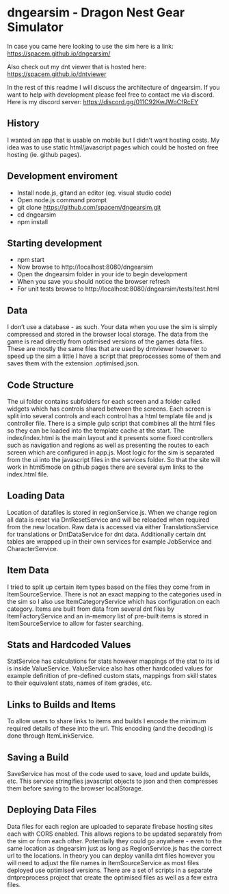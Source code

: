 # dngearsim - Dragon Nest Gear Simulator

In case you came here looking to use the sim here is a link:
https://spacem.github.io/dngearsim/

Also check out my dnt viewer that is hosted here:
https://spacem.github.io/dntviewer

In the rest of this readme I will discuss the architecture of dngearsim.
If you want to help with development please feel free to contact me via discord.
Here is my discord server: https://discord.gg/011C92KwJWoCfRcEY

## History
I wanted an app that is usable on mobile but I didn’t want hosting costs.
My idea was to use static html/javascript pages which could be hosted on free hosting (ie. github pages).

## Development enviroment
* Install node.js, gitand an editor (eg. visual studio code)
* Open node.js command prompt
* git clone https://github.com/spacem/dngearsim.git
* cd dngearsim
* npm install

## Starting development
* npm start
* Now browse to http://localhost:8080/dngearsim
* Open the dngearsim folder in your ide to begin development
* When you save you should notice the browser refresh
* For unit tests browse to http://localhost:8080/dngearsim/tests/test.html

## Data
I don’t use a database - as such.
Your data when you use the sim is simply compressed and stored in the browser local storage.
The data from the game is read directly from optimised versions of the games data files.
These are mostly the same files that are used by dntviewer however to speed up the sim a little I have a script that preprocesses some of them and saves them with the extension .optimised.json.

## Code Structure
The ui folder contains subfolders for each screen and a folder called widgets which has controls shared between the screens.
Each screen is split into several controls and each control has a html template file and js controller file.
There is a simple gulp script that combines all the html files so they can be loaded into the template cache at the start.
The index/index.html is the main layout and it presents some fixed controllers such as navigation and regions as well as presenting the routes to each screen which are configured in app.js.
Most logic for the sim is separated from the ui into the javascript files in the services folder.
So that the site will work in html5mode on github pages there are several sym links to the index.html file.

## Loading Data
Location of datafiles is stored in regionService.js.
When we change region all data is reset via DntResetService and will be reloaded when required from the new location.
Raw data is accessed via either TranslationsService for translations or DntDataService for dnt data.
Additionally certain dnt tables are wrapped up in their own services for example JobService and CharacterService.

## Item Data
I tried to split up certain item types based on the files they come from in ItemSourceService.
There is not an exact mapping to the categories used in the sim so I also use ItemCategoryService which has configuration on each category.
Items are built from data from several dnt files by ItemFactoryService and an in-memory list of pre-built items is stored in ItemSourceService to allow for faster searching.

## Stats and Hardcoded Values
StatService has calculations for stats however mappings of the stat to its id is inside ValueService.
ValueService also has other hardcoded values for example definition of pre-defined custom stats, mappings from skill states to their equivalent stats, names of item grades, etc.

## Links to Builds and Items
To allow users to share links to items and builds I encode the minimum required details of these into the url.
This encoding (and the decoding) is done through ItemLinkService.

## Saving a Build
SaveService has most of the code used to save, load and update builds, etc.
This service stringifies javascript objects to json and then compresses them before saving to the browser localStorage.

## Deploying Data Files
Data files for each region are uploaded to separate firebase hosting sites each with CORS enabled.
This allows regions to be updated separately from the sim or from each other.
Potentially they could go anywhere - even to the same location as dngearsim just as long as RegionService.js has the correct url to the locations.
In theory you can deploy vanilla dnt files however you will need to adjust the file names in ItemSourceService as most files deployed use optimised versions.
There are a set of scripts in a separate dntpreprocess project that create the optimised files as well as a few extra files.
